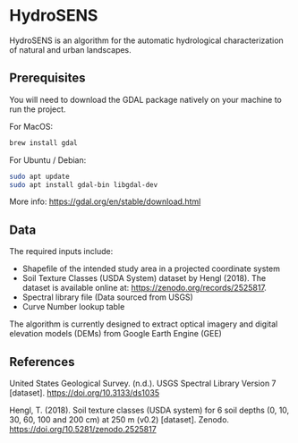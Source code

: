 # HydroSENS

HydroSENS is an algorithm for the automatic hydrological characterization of natural and urban landscapes.

## Prerequisites

You will need to download the GDAL package natively on your machine to run the project.

For MacOS:

```bash
brew install gdal
```

For Ubuntu / Debian:

```bash
sudo apt update
sudo apt install gdal-bin libgdal-dev
```

More info: https://gdal.org/en/stable/download.html

## Data

The required inputs include:

-   Shapefile of the intended study area in a projected coordinate system
-   Soil Texture Classes (USDA System) dataset by Hengl (2018). The dataset is available online at: https://zenodo.org/records/2525817.
-   Spectral library file (Data sourced from USGS)
-   Curve Number lookup table

The algorithm is currently designed to extract optical imagery and digital elevation models (DEMs) from Google Earth Engine (GEE)

## References

United States Geological Survey. (n.d.). USGS Spectral Library Version 7 [dataset]. https://doi.org/10.3133/ds1035

Hengl, T. (2018). Soil texture classes (USDA system) for 6 soil depths (0, 10, 30, 60, 100 and 200 cm) at 250 m (v0.2) [dataset]. Zenodo. https://doi.org/10.5281/zenodo.2525817
